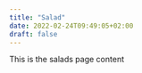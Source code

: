 ```yaml
---
title: "Salad"
date: 2022-02-24T09:49:05+02:00
draft: false
---
```


This is the salads page content